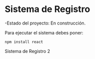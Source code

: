 <h1>Sistema de Registro</h1>

-Estado del proyecto: En construcción.

Para ejecutar el sistema debes poner: 

````npm install react````

Sistema de Registro 2
